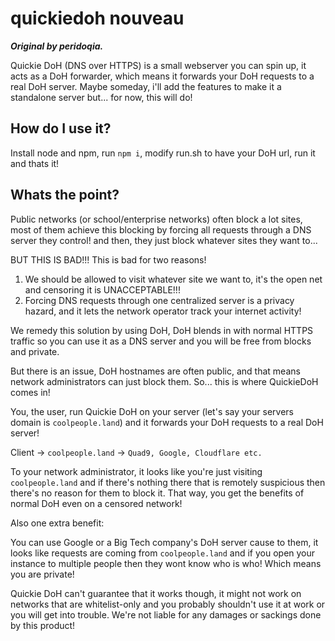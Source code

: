 # quickiedoh nouveau

***Original by peridoqia.***

Quickie DoH (DNS over HTTPS) is a small webserver you can spin up, it acts as a DoH forwarder, which means it forwards your DoH requests to a real DoH server.
Maybe someday, i'll add the features to make it a standalone server but... for now, this will do!

## How do I use it?

Install node and npm, run `npm i`, modify run.sh to have your DoH url, run it and thats it!

## Whats the point?

Public networks (or school/enterprise networks) often block a lot sites, most of them achieve this blocking by forcing all requests through a DNS server they control!
and then, they just block whatever sites they want to...

BUT THIS IS BAD!!!
This is bad for two reasons!

1. We should be allowed to visit whatever site we want to, it's the open net and censoring it is UNACCEPTABLE!!!
2. Forcing DNS requests through one centralized server is a privacy hazard, and it lets the network operator track your internet activity!

We remedy this solution by using DoH, DoH blends in with normal HTTPS traffic so you can use it as a DNS server and you will be free from blocks and private.

But there is an issue, DoH hostnames are often public, and that means network administrators can just block them. So... this is where QuickieDoH comes in!

You, the user, run Quickie DoH on your server (let's say your servers domain is `coolpeople.land`) and it forwards your DoH requests to a real DoH server!

Client -> `coolpeople.land` -> `Quad9, Google, Cloudflare etc.`

To your network administrator, it looks like you're just visiting `coolpeople.land` and if there's nothing there that is remotely suspicious then there's no reason for them to block it. That way, you get the benefits of normal DoH even on a censored network!

Also one extra benefit:

You can use Google or a Big Tech company's DoH server cause to them, it looks like requests are coming from `coolpeople.land` and if you open your instance to multiple people then they wont know who is who! Which means you are private!

Quickie DoH can't guarantee that it works though, it might not work on networks that are whitelist-only and you probably shouldn't use it at work or you will get into trouble.
We're not liable for any damages or sackings done by this product!

